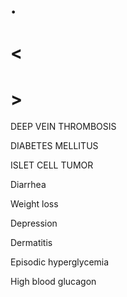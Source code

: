 # .

# <

# >

DEEP VEIN THROMBOSIS

DIABETES MELLITUS

ISLET CELL TUMOR

Diarrhea

Weight loss

Depression

Dermatitis

Episodic hyperglycemia

High blood glucagon
